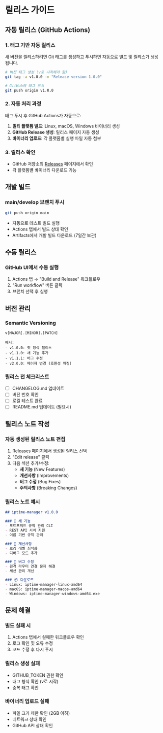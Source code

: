 # 릴리스 가이드

## 자동 릴리스 (GitHub Actions)

### 1. 태그 기반 자동 릴리스

새 버전을 릴리스하려면 Git 태그를 생성하고 푸시하면 자동으로 빌드 및 릴리스가 생성됩니다.

```bash
# 버전 태그 생성 (v로 시작해야 함)
git tag -a v1.0.0 -m "Release version 1.0.0"

# GitHub에 태그 푸시
git push origin v1.0.0
```

### 2. 자동 처리 과정

태그 푸시 후 GitHub Actions가 자동으로:

1. **멀티 플랫폼 빌드**: Linux, macOS, Windows 바이너리 생성
2. **GitHub Release 생성**: 릴리스 페이지 자동 생성
3. **바이너리 업로드**: 각 플랫폼별 실행 파일 자동 첨부

### 3. 릴리스 확인

- GitHub 저장소의 [Releases](https://github.com/[username]/iptime-manager/releases) 페이지에서 확인
- 각 플랫폼별 바이너리 다운로드 가능

## 개발 빌드

### main/develop 브랜치 푸시

```bash
git push origin main
```

- 자동으로 테스트 빌드 실행
- Actions 탭에서 빌드 상태 확인
- Artifacts에서 개발 빌드 다운로드 (7일간 보관)

## 수동 릴리스

### GitHub UI에서 수동 실행

1. Actions 탭 → "Build and Release" 워크플로우
2. "Run workflow" 버튼 클릭
3. 브랜치 선택 후 실행

## 버전 관리

### Semantic Versioning

```
v[MAJOR].[MINOR].[PATCH]

예시:
- v1.0.0: 첫 정식 릴리스
- v1.1.0: 새 기능 추가
- v1.1.1: 버그 수정
- v2.0.0: 메이저 변경 (호환성 깨짐)
```

### 릴리스 전 체크리스트

- [ ] CHANGELOG.md 업데이트
- [ ] 버전 번호 확인
- [ ] 로컬 테스트 완료
- [ ] README.md 업데이트 (필요시)

## 릴리스 노트 작성

### 자동 생성된 릴리스 노트 편집

1. Releases 페이지에서 생성된 릴리스 선택
2. "Edit release" 클릭
3. 다음 섹션 추가/수정:
   - **새 기능** (New Features)
   - **개선사항** (Improvements)
   - **버그 수정** (Bug Fixes)
   - **주의사항** (Breaking Changes)

### 릴리스 노트 예시

```markdown
## iptime-manager v1.0.0

### 🎉 새 기능
- 포트포워드 규칙 관리 CLI
- REST API 서버 지원
- 이름 기반 규칙 관리

### 🔧 개선사항
- 로깅 레벨 최적화
- 디버그 모드 추가

### 🐛 버그 수정
- 원격 라우터 연결 문제 해결
- 세션 관리 개선

### 📦 다운로드
- Linux: iptime-manager-linux-amd64
- macOS: iptime-manager-macos-amd64  
- Windows: iptime-manager-windows-amd64.exe
```

## 문제 해결

### 빌드 실패 시

1. Actions 탭에서 실패한 워크플로우 확인
2. 로그 확인 및 오류 수정
3. 코드 수정 후 다시 푸시

### 릴리스 생성 실패

- GITHUB_TOKEN 권한 확인
- 태그 형식 확인 (v로 시작)
- 중복 태그 확인

### 바이너리 업로드 실패

- 파일 크기 제한 확인 (2GB 이하)
- 네트워크 상태 확인
- GitHub API 상태 확인